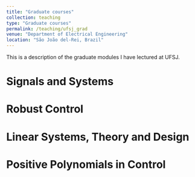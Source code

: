 ```yaml
---
title: "Graduate courses"
collection: teaching
type: "Graduate courses"
permalink: /teaching/ufsj_grad
venue: "Department of Electrical Engineering"
location: "São João del-Rei, Brazil"
---
```


This is a description of the graduate modules I have lectured at UFSJ.

Signals and Systems
======

Robust Control
======

Linear Systems, Theory and Design
======


Positive Polynomials in Control
======
